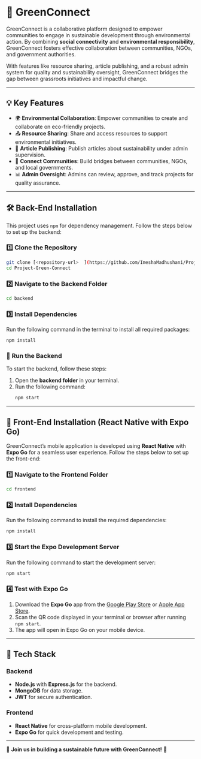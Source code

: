 # 🌱 **GreenConnect**  
GreenConnect is a collaborative platform designed to empower communities to engage in sustainable development through environmental action. By combining **social connectivity** and **environmental responsibility**, GreenConnect fosters effective collaboration between communities, NGOs, and government authorities.  

With features like resource sharing, article publishing, and a robust admin system for quality and sustainability oversight, GreenConnect bridges the gap between grassroots initiatives and impactful change.  

---

## 💡 **Key Features**  

- 🌍 **Environmental Collaboration**: Empower communities to create and collaborate on eco-friendly projects.  
- 📤 **Resource Sharing**: Share and access resources to support environmental initiatives.  
- 📝 **Article Publishing**: Publish articles about sustainability under admin supervision.  
- 👥 **Connect Communities**: Build bridges between communities, NGOs, and local governments.  
- 📊 **Admin Oversight**: Admins can review, approve, and track projects for quality assurance.  

---

## 🛠️ **Back-End Installation**  

This project uses `npm` for dependency management. Follow the steps below to set up the backend:  

### 1️⃣ **Clone the Repository**  
```bash  
git clone [<repository-url>  ](https://github.com/ImeshaMadhushani/Project-Green-Connect.git)
cd Project-Green-Connect
```  

### 2️⃣ **Navigate to the Backend Folder**  
```bash  
cd backend  
```  

### 3️⃣ **Install Dependencies**  
Run the following command in the terminal to install all required packages:  
```bash  
npm install  
```  

### 🚀 **Run the Backend**  

To start the backend, follow these steps:  

1. Open the **backend folder** in your terminal.  
2. Run the following command:  
   ```bash  
   npm start  
   ```  

---

## 🎨 **Front-End Installation (React Native with Expo Go)**  

GreenConnect’s mobile application is developed using **React Native** with **Expo Go** for a seamless user experience. Follow the steps below to set up the front-end:  

### 1️⃣ **Navigate to the Frontend Folder**  
```bash  
cd frontend  
```  

### 2️⃣ **Install Dependencies**  
Run the following command to install the required dependencies:  
```bash  
npm install  
```  

### 3️⃣ **Start the Expo Development Server**  
Run the following command to start the development server:  
```bash  
npm start  
```  

### 4️⃣ **Test with Expo Go**  
1. Download the **Expo Go** app from the [Google Play Store](https://play.google.com/store/apps/details?id=host.exp.exponent) or [Apple App Store](https://apps.apple.com/app/expo-go/id982107779).  
2. Scan the QR code displayed in your terminal or browser after running `npm start`.  
3. The app will open in Expo Go on your mobile device.  

---

## 🧩 **Tech Stack**  

### **Backend**  
- **Node.js** with **Express.js** for the backend.  
- **MongoDB** for data storage.  
- **JWT** for secure authentication.  

### **Frontend**  
- **React Native** for cross-platform mobile development.  
- **Expo Go** for quick development and testing.  

---


🌟 **Join us in building a sustainable future with GreenConnect!** 🌟  
